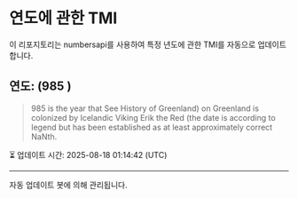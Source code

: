 
# 연도에 관한 TMI

이 리포지토리는 numbersapi를 사용하여 특정 년도에 관한 TMI를 자동으로 업데이트합니다.

## 연도: (985 )
> 985 is the year that See History of Greenland) on Greenland is colonized by Icelandic Viking Erik the Red (the date is according to legend but has been established as at least approximately correct NaNth.

⏳ 업데이트 시간: 2025-08-18 01:14:42 (UTC)

---
자동 업데이트 봇에 의해 관리됩니다.
